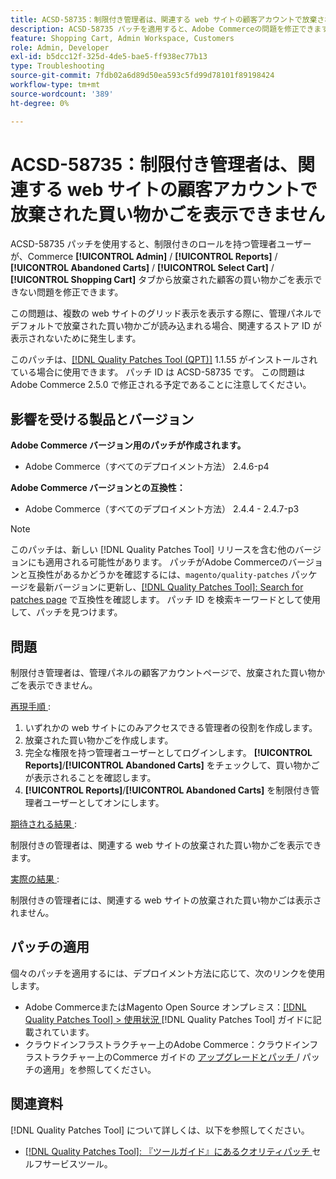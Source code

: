 ```yaml
---
title: ACSD-58735：制限付き管理者は、関連する web サイトの顧客アカウントで放棄された買い物かごを表示できません
description: ACSD-58735 パッチを適用すると、Adobe Commerceの問題を修正できます。この問題では、関連する web サイトのCommerce管理者のカスタマーアカウントページで、制限された管理者が放棄された買い物かごを表示できません。
feature: Shopping Cart, Admin Workspace, Customers
role: Admin, Developer
exl-id: b5dcc12f-325d-4de5-bae5-ff938ec77b13
type: Troubleshooting
source-git-commit: 7fdb02a6d89d50ea593c5fd99d78101f89198424
workflow-type: tm+mt
source-wordcount: '389'
ht-degree: 0%

---
```


# ACSD-58735：制限付き管理者は、関連する web サイトの顧客アカウントで放棄された買い物かごを表示できません

ACSD-58735 パッチを使用すると、制限付きのロールを持つ管理者ユーザーが、Commerce **[!UICONTROL Admin]** / **[!UICONTROL Reports]** / **[!UICONTROL Abandoned Carts]** / **[!UICONTROL Select Cart]** / **[!UICONTROL Shopping Cart]** タブから放棄された顧客の買い物かごを表示できない問題を修正できます。

この問題は、複数の web サイトのグリッド表示を表示する際に、管理パネルでデフォルトで放棄された買い物かごが読み込まれる場合、関連するストア ID が表示されないために発生します。

このパッチは、[[!DNL Quality Patches Tool (QPT)]](/help/tools/quality-patches-tool/quality-patches-tool-to-self-serve-quality-patches.md) 1.1.55 がインストールされている場合に使用できます。 パッチ ID は ACSD-58735 です。 この問題はAdobe Commerce 2.5.0 で修正される予定であることに注意してください。

## 影響を受ける製品とバージョン

**Adobe Commerce バージョン用のパッチが作成されます。**

* Adobe Commerce（すべてのデプロイメント方法） 2.4.6-p4

**Adobe Commerce バージョンとの互換性：**

* Adobe Commerce（すべてのデプロイメント方法） 2.4.4 - 2.4.7-p3

>[!NOTE]
>
>このパッチは、新しい [!DNL Quality Patches Tool] リリースを含む他のバージョンにも適用される可能性があります。 パッチがAdobe Commerceのバージョンと互換性があるかどうかを確認するには、`magento/quality-patches` パッケージを最新バージョンに更新し、[[!DNL Quality Patches Tool]: Search for patches page](https://experienceleague.adobe.com/tools/commerce-quality-patches/index.html) で互換性を確認します。 パッチ ID を検索キーワードとして使用して、パッチを見つけます。

## 問題

制限付き管理者は、管理パネルの顧客アカウントページで、放棄された買い物かごを表示できません。

<u> 再現手順 </u>:

1. いずれかの web サイトにのみアクセスできる管理者の役割を作成します。
1. 放棄された買い物かごを作成します。
1. 完全な権限を持つ管理者ユーザーとしてログインします。 **[!UICONTROL Reports]**/**[!UICONTROL Abandoned Carts]** をチェックして、買い物かごが表示されることを確認します。
1. **[!UICONTROL Reports]**/**[!UICONTROL Abandoned Carts]** を制限付き管理者ユーザーとしてオンにします。

<u> 期待される結果 </u>:

制限付きの管理者は、関連する web サイトの放棄された買い物かごを表示できます。

<u> 実際の結果 </u>:

制限付きの管理者には、関連する web サイトの放棄された買い物かごは表示されません。

## パッチの適用

個々のパッチを適用するには、デプロイメント方法に応じて、次のリンクを使用します。

* Adobe CommerceまたはMagento Open Source オンプレミス：[[!DNL Quality Patches Tool] > 使用状況 ](/help/tools/quality-patches-tool/usage.md) [!DNL Quality Patches Tool] ガイドに記載されています。
* クラウドインフラストラクチャー上のAdobe Commerce：クラウドインフラストラクチャー上のCommerce ガイドの [ アップグレードとパッチ ](https://experienceleague.adobe.com/docs/commerce-cloud-service/user-guide/develop/upgrade/apply-patches.html)/ パッチの適用」を参照してください。

## 関連資料

[!DNL Quality Patches Tool] について詳しくは、以下を参照してください。

* [[!DNL Quality Patches Tool]: 『ツールガイド』にあるクオリティパッチ ](/help/tools/quality-patches-tool/quality-patches-tool-to-self-serve-quality-patches.md) セルフサービスツール。

